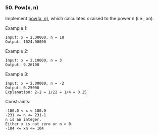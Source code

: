 ### 50. Pow(x, n)

Implement [pow(x, n)](http://www.cplusplus.com/reference/valarray/pow/), which calculates x raised to the power n (i.e., xn).

 

Example 1:

    Input: x = 2.00000, n = 10
    Output: 1024.00000

Example 2:

    Input: x = 2.10000, n = 3
    Output: 9.26100

Example 3:

    Input: x = 2.00000, n = -2
    Output: 0.25000
    Explanation: 2-2 = 1/22 = 1/4 = 0.25

 

Constraints:

    -100.0 < x < 100.0
    -231 <= n <= 231-1
    n is an integer.
    Either x is not zero or n > 0.
    -104 <= xn <= 104

